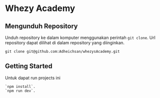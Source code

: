 # Whezy Academy
## Mengunduh Repository

Unduh repository ke dalam komputer menggunakan perintah `git clone`. Url
repository dapat dilihat di dalam repository yang diinginkan.

```
git clone git@github.com:Adheichsan/whezysAcademy.git
```

## Getting Started
Untuk dapat run projects ini

```
`npm install`.
`npm run dev`.
```
